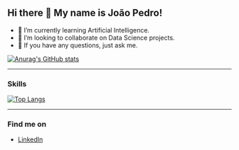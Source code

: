 ## Hi there 👋 My name is João Pedro!

- 🌱 I’m currently learning Artificial Intelligence.
- 👯 I’m looking to collaborate on Data Science projects.
- 💬 If you have any questions, just ask me.

[![Anurag's GitHub stats](https://github-readme-stats.vercel.app/api?username=jpforol)](https://github.com/anuraghazra/github-readme-stats)

------------
### Skills

[![Top Langs](https://github-readme-stats.vercel.app/api/top-langs/?username=jpforol&langs_count=8)](https://github.com/anuraghazra/github-readme-stats)

------------
### Find me on
- [LinkedIn]


[//]: #
   [LinkedIn]: <https://www.linkedin.com/in/jpforol/>


<!--
**jpforol/jpforol** is a ✨ _special_ ✨ repository because its `README.md` (this file) appears on your GitHub profile.

Here are some ideas to get you started:

- 🔭 I’m currently working on ...
- 🌱 I’m currently learning ...
- 👯 I’m looking to collaborate on ...
- 🤔 I’m looking for help with ...
- 💬 Ask me about ...
- 📫 How to reach me: ...
- 😄 Pronouns: ...
- ⚡ Fun fact: ...
-->
